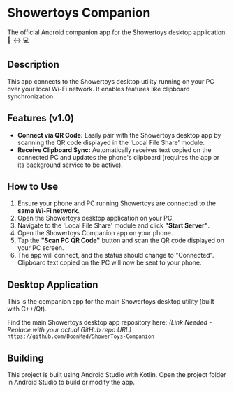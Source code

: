 # Showertoys Companion

The official Android companion app for the Showertoys desktop application. 📱 <-> 💻

## Description

This app connects to the Showertoys desktop utility running on your PC over your local Wi-Fi network. It enables features like clipboard synchronization.

## Features (v1.0)

* **Connect via QR Code:** Easily pair with the Showertoys desktop app by scanning the QR code displayed in the 'Local File Share' module.
* **Receive Clipboard Sync:** Automatically receives text copied on the connected PC and updates the phone's clipboard (requires the app or its background service to be active).

## How to Use

1.  Ensure your phone and PC running Showertoys are connected to the **same Wi-Fi network**.
2.  Open the Showertoys desktop application on your PC.
3.  Navigate to the 'Local File Share' module and click **"Start Server"**.
4.  Open the Showertoys Companion app on your phone.
5.  Tap the **"Scan PC QR Code"** button and scan the QR code displayed on your PC screen.
6.  The app will connect, and the status should change to "Connected". Clipboard text copied on the PC will now be sent to your phone.

## Desktop Application

This is the companion app for the main Showertoys desktop utility (built with C++/Qt).

Find the main Showertoys desktop app repository here:
*(Link Needed - Replace with your actual GitHub repo URL)*
`https://github.com/DoonMad/ShowerToys-Companion`

## Building

This project is built using Android Studio with Kotlin. Open the project folder in Android Studio to build or modify the app.
